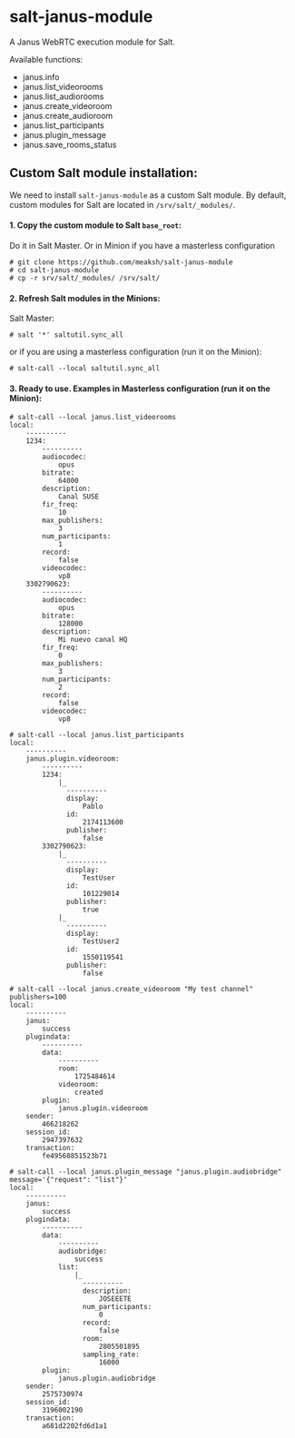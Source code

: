 # salt-janus-module
A Janus WebRTC execution module for Salt.

Available functions:

- janus.info
- janus.list_videorooms
- janus.list_audiorooms
- janus.create_videoroom
- janus.create_audioroom
- janus.list_participants
- janus.plugin_message
- janus.save_rooms_status

## Custom Salt module installation:
We need to install `salt-janus-module` as a custom Salt module. By default, custom modules for Salt are located in `/srv/salt/_modules/`.

#### 1. Copy the custom module to Salt `base_root`:
Do it in Salt Master. Or in Minion if you have a masterless configuration
```
# git clone https://github.com/meaksh/salt-janus-module
# cd salt-janus-module
# cp -r srv/salt/_modules/ /srv/salt/
```

#### 2. Refresh Salt modules in the Minions:
Salt Master:
```
# salt '*' saltutil.sync_all
```
or if you are using a masterless configuration (run it on the Minion):
```
# salt-call --local saltutil.sync_all
```

#### 3. Ready to use. Examples in Masterless configuration (run it on the Minion):
```
# salt-call --local janus.list_videorooms
local:
    ----------
    1234:
        ----------
        audiocodec:
            opus
        bitrate:
            64000
        description:
            Canal SUSE
        fir_freq:
            10
        max_publishers:
            3
        num_participants:
            1
        record:
            false
        videocodec:
            vp8
    3302790623:
        ----------
        audiocodec:
            opus
        bitrate:
            128000
        description:
            Mi nuevo canal HQ
        fir_freq:
            0
        max_publishers:
            3
        num_participants:
            2
        record:
            false
        videocodec:
            vp8
```
```
# salt-call --local janus.list_participants
local:
    ----------
    janus.plugin.videoroom:
        ----------
        1234:
            |_
              ----------
              display:
                  Pablo
              id:
                  2174113600
              publisher:
                  false
        3302790623:
            |_
              ----------
              display:
                  TestUser
              id:
                  101229014
              publisher:
                  true
            |_
              ----------
              display:
                  TestUser2
              id:
                  1550119541
              publisher:
                  false
```
```
# salt-call --local janus.create_videoroom "My test channel" publishers=100
local:
    ----------
    janus:
        success
    plugindata:
        ----------
        data:
            ----------
            room:
                1725484614
            videoroom:
                created
        plugin:
            janus.plugin.videoroom
    sender:
        466218262
    session_id:
        2947397632
    transaction:
        fe49568851523b71
```
```
# salt-call --local janus.plugin_message "janus.plugin.audiobridge" message='{"request": "list"}'
local:
    ----------
    janus:
        success
    plugindata:
        ----------
        data:
            ----------
            audiobridge:
                success
            list:
                |_
                  ----------
                  description:
                      JOSEEETE
                  num_participants:
                      0
                  record:
                      false
                  room:
                      2805501895
                  sampling_rate:
                      16000
        plugin:
            janus.plugin.audiobridge
    sender:
        2575730974
    session_id:
        3196002190
    transaction:
        a681d2202fd6d1a1
```
